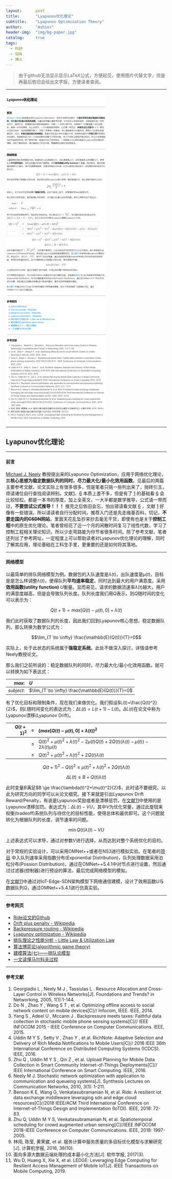 ```yaml
---
layout:      post
title:       "Lyapunov优化理论"
subtitle:    "Lyapunov Optimization Theory"
author:      "Ashior"
header-img:  "img/bg-paper.jpg"
catalog:     true
tags:
  - 科研
  - SDN
  - 博士
---
```


> 由于github无法显示显示LaTeX公式，方便起见，使用图片代替文字，但是再最后依旧会给出文字版，方便读者查阅。

----

![lyapunov](/img/Lyapunov.png)

----


## Lyapunov优化理论

----

#### 前言

[Michael J. Neely](http://www-bcf.usc.edu/~mjneely/) 教授提出来的Lyapunov Optimization，应用于网络优化理论，其**核心思想为稳定数据队列的同时，尽力最大化/最小化效用函数**。见最后的两篇主要参考文献，论文实际上有很多很多，但是笔者只挑一些列出来了，抛砖引玉，烦请诸位自行查找阅读辨别。文献[1](#参考文献)、[6](#参考文献) 本质上差不多，但是有了 [1](#参考文献) 的基础看 [6](#参考文献) 会比较轻松，都是一本书的厚度，加上全英文，一大半都是数学推导，公式请一带而过，**不要尝试公式推导！！！** 推完之后依旧会忘，怕出错请看文献 [6](#参考文献) ，文献 [1](#参考文献) 好像有一些错误。所以请读者自行分配时间。推荐入门还是先走维基百科，切记，**不要走国内的~~CSDN~~网站**，里面天花乱坠抄来抄去毫无干货，即使有也是关于**控制工程**中的原生优化理论。笔者曾经花了近一个月的闲散时间复习了线性代数，学习了控制工程相关理论知识。所以少走弯路能为你节省很多时间。除了参考文献，笔者还列出了参考网址，一定程度上可以帮助读者对Lyapunov优化理论的理解，同时了解其应用，理论基础在工科生手里，更重要的还是如何将其落地。

----

#### 网络模型

以最简单的排队网络模型为例。数据包的入队速度是$\lambda(t)$，出队速度是$\mu(t)$，目标是是怎么样调整$\lambda(t)$，使得队列**平均速率稳定**，同时达到最大的用户满意度。采用**效用函数(utility function)** $U$衡量。显而易见，请求的数据流速率$\lambda(t)$越大，用户的满意度越高，但是会导致队列长度。队列长度我们用$Q$表示。则$Q$随时间的变化可以表示为：

$$Q(t+1)=max[Q(t)-\mu(t),0]+\lambda(t)$$

我们此时获取了数据队列的长度，因此我们回到Lyapunov核心思想，稳定数据队列，那么转换为数学公式为：

$$\lim_{T \to \infty} \frac{\mathbb{E}(Q(t))}{T}=0$$

实际上，处于此状态的系统属于**强稳定系统**。此处不做深入探讨，详情请参考Neely教授论文。

那么我们之前所说的：稳定数据队列的同时，尽力最大化/最小化效用函数。就可以转换为如下表达式：

| $max:$ | $U$ |
|----:|:----|
| $subject:$ | $\lim_{T \to \infty} \frac{\mathbb{E}(Q(t))}{T}=0$ |

有了优化目标和限制条件，现在我们来做优化。我们假设$L(t)=\frac{Q(t)^2}{2}$，则$L$随时间变化的表达式为：$\Delta L(t)=L(t+1)-L(t)$。$\Delta L(t)$在论文中称为Lyapunov漂移(Lyapunov Drift)。

| ${Q(t+1)}^2$ | $=$ | ${\{max[Q(t)-\mu(t),0]+\lambda(t)\}}^2$ |
|----:|:----:|:----  |
|  | $\le$ | ${Q(t)}^2+{\mu(t)}^2+{\lambda(t)}^2-2\mu(t)Q(t)+2Q(t)(\lambda(t)-\mu(t))-2\lambda(t) \mu(t)$ |
|  | $\le$ | ${Q(t)}^2+{\mu(t)}^2+{\lambda(t)}^2+2Q(t)\lambda(t)$ |

$$
{Q(t+1)}^2-{Q(t)}^2 \le {\mu(t)}^2+{\lambda(t)}^2+2Q(t)\lambda(t)
$$

$$
\Delta L(t) \le B+Q(t)\lambda(t)
$$

此时变量$B$满足$B \ge \frac{\lambda(t)^2+\mu(t)^2}{2}$，此时请不要细究，以此为研究方向的同学可以从论文细究。接下来就是引出Lyapunov Drift Reward/Penalty，有说是Lyapunov奖励或者是漂移惩罚，在[文献11](#参考文献)中使用的是Lyapunov漂移加罚。表达式为：$\Delta L(t)-VU$，其中$V$为优化常量，通过此旋钮来权衡(tradeoff)系统队列与待优化的目标性能，使得总体和最优即可。这个问题就转化为根据队列的长度，调节速率的问题。

$$
\min Q(t)\lambda(t)-VU
$$

上述表达式可以求导，通过对参数$V$进行选择，从而达到对整个系统优化的目的。

对于常规的实验设计，可以采用OMNet++或者在NS3进行模拟实验。在笔者的[项目](https://github.com/xinh79/Lyapunov4OMNetpp) 中入队列速率采用指数分布(Exponential Distribution)，队列处理数据采用泊松分布(Possion Distribution)，通过在OMNet++5.4.1中对节点进行设置，然后通过过滤器(控制器)进行预设的算法，最后完成网络模型的模拟。

在[文献11](#参考文献)中通过对IoT-Edge-SDN架构模型下网络通信建模，设计了效用函数$U$与数据队列$Q$，通过OMNet++5.4.1进行仿真实验。

----

#### 参考网页

- [Ride论文的Github](https://github.com/KyleBenson/ride)
- [Drift plus penalty - Wikipedia](https://en.wikipedia.org/wiki/Drift_plus_penalty)
- [Backpressure routing - Wikipedia](https://en.wikipedia.org/wiki/Backpressure_routing)
- [Lyapunov optimization - Wikipedia](https://en.wikipedia.org/wiki/Lyapunov_optimization)
- [排队理论之性能分析 - Little Law & Utilization Law](https://blog.csdn.net/zhoucengchao/article/details/37974165)
- [算法博弈论(algorithmic game theory)](https://blog.csdn.net/golden1314521/article/details/51661281?locationnum=7)
- [建模算法(七)——排队论模型](https://www.cnblogs.com/BlueMountain-HaggenDazs/p/4270875.html)
- [一文读懂马尔科夫过程](https://blog.csdn.net/DeepOscar/article/details/81036635)

----

#### 参考文献

1. Georgiadis L , Neely M J , Tassiulas L . Resource Allocation and Cross-Layer Control in Wireless Networks[J]. Foundations and Trends? in Networking, 2005, 1(1):1-144.
2. Do N , Zhao Y , Wang S T , et al. Optimizing offline access to social network content on mobile devices[C]// Infocom, IEEE. IEEE, 2014.
3. Yang S , Adeel U , Mccann J . Backpressure meets taxes: Faithful data collection in stochastic mobile phone sensing systems[C]// IEEE INFOCOM 2015 - IEEE Conference on Computer Communications. IEEE, 2015.
4. Uddin M Y S , Setty V , Zhao Y , et al. RichNote: Adaptive Selection and Delivery of Rich Media Notifications to Mobile Users[C]// 2016 IEEE 36th International Conference on Distributed Computing Systems (ICDCS). IEEE, 2016.
5. Zhu Q , Uddin M Y S , Qin Z , et al. Upload Planning for Mobile Data Collection in Smart Community Internet-of-Things Deployments[C]// IEEE International Conference on Smart Computing. IEEE, 2016.
6. Neely M J. Stochastic network optimization with application to communication and queueing systems[J]. Synthesis Lectures on Communication Networks, 2010, 3(1): 1-211.
7. Benson K E, Wang G, Venkatasubramanian N, et al. Ride: A resilient iot data exchange middleware leveraging sdn and edge cloud resources[C]//2018 IEEE/ACM Third International Conference on Internet-of-Things Design and Implementation (IoTDI). IEEE, 2018: 72-83.
8. Zhu Q, Uddin M Y S, Venkatasubramanian N, et al. Spatiotemporal scheduling for crowd augmented urban sensing[C]//IEEE INFOCOM 2018-IEEE Conference on Computer Communications. IEEE, 2018: 1997-2005.
9. 林闯, 陈莹, 黄霁崴, et al. 服务计算中服务质量的多目标优化模型与求解研究[J]. 计算机学报, 2016, 38(10).
10. 面向多源大数据云端处理的成本最小化方法[J]. 软件学报, 2017(3).
11. Wu D, Huang X, Xie X, et al. LEDGE: Leveraging Edge Computing for Resilient Access Management of Mobile IoT[J]. IEEE Transactions on Mobile Computing, 2019.

